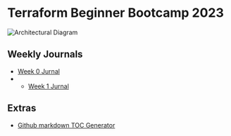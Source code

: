 # Terraform Beginner Bootcamp 2023

![Architectural Diagram](https://github.com/danielWongHin/terraform-beginner-bootcamp-2023/assets/38197275/76eb4515-915b-4ab9-8f75-baa5b1087043)


## Weekly Journals
- [Week 0 Jurnal](journal/week0.md)
- - [Week 1 Jurnal](journal/week1.md)

## Extras
- [Github markdown TOC Generator](https://derlin.github.io/bitdowntoc/)
